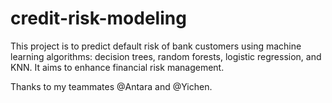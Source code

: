 # credit-risk-modeling
This project is to predict default risk of bank customers using machine learning algorithms: decision trees, random forests, logistic regression, and KNN. It aims to enhance financial risk management.

Thanks to my teammates @Antara and @Yichen.
